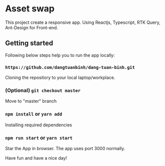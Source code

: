 # Asset swap

This project create a responsive app. Using Reactjs, Typescript, RTK Query, Ant-Design for Front-end.

## Getting started

Following below steps help you to run the app locally: 

### `https://github.com/dangtuanbinh/dang-tuan-binh.git`

Cloning the repository to your local laptop/workplace.

### (Optional) `git checkout master`

Move to "master" branch

### `npm install` or `yarn add`

Installing required dependencies

### `npm run start` or `yarn start`

Star the App in browser. The app uses port 3000 normally.

Have fun and have a nice day!

